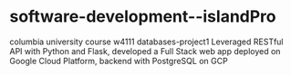# software-development--islandPro
columbia university course w4111 databases-project1
Leveraged RESTful API with Python and Flask, developed a Full Stack web app deployed on Google Cloud Platform,
backend with PostgreSQL on GCP 
